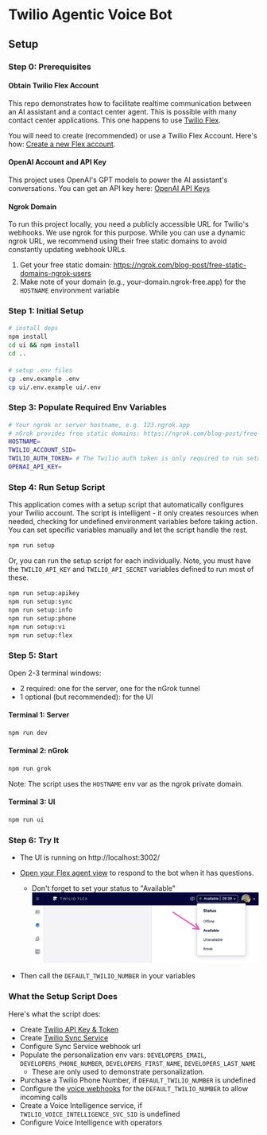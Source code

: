 # Twilio Agentic Voice Bot

## Setup

### Step 0: Prerequisites

#### Obtain Twilio Flex Account

This repo demonstrates how to facilitate realtime communication between an AI assistant and a contact center agent. This is possible with many contact center applications. This one happens to use [Twilio Flex](https://www.twilio.com/en-us/flex).

You will need to create (recommended) or use a Twilio Flex Account. Here's how: [Create a new Flex account](https://www.twilio.com/console/projects/create?g=/console/flex/setup).

#### OpenAI Account and API Key

This project uses OpenAI's GPT models to power the AI assistant's conversations. You can get an API key here: [OpenAI API Keys](https://platform.openai.com/api-keys)

#### Ngrok Domain

To run this project locally, you need a publicly accessible URL for Twilio's webhooks. We use ngrok for this purpose. While you can use a dynamic ngrok URL, we recommend using their free static domains to avoid constantly updating webhook URLs.

1. Get your free static domain: https://ngrok.com/blog-post/free-static-domains-ngrok-users
2. Make note of your domain (e.g., your-domain.ngrok-free.app) for the `HOSTNAME` environment variable

### Step 1: Initial Setup

```bash
# install deps
npm install
cd ui && npm install
cd ..

# setup .env files
cp .env.example .env
cp ui/.env.example ui/.env
```

### Step 3: Populate Required Env Variables

```bash
# Your ngrok or server hostname, e.g. 123.ngrok.app
# nGrok provides free static domains: https://ngrok.com/blog-post/free-static-domains-ngrok-users
HOSTNAME=
TWILIO_ACCOUNT_SID=
TWILIO_AUTH_TOKEN= # The Twilio auth token is only required to run setup script and it's only used to generate TWILIO_API_KEY & TWILIO_API_SECRET. If you provide the key/secret, then the auth token is is not required.
OPENAI_API_KEY=
```

### Step 4: Run Setup Script

This application comes with a setup script that automatically configures your Twilio account. The script is intelligent - it only creates resources when needed, checking for undefined environment variables before taking action. You can set specific variables manually and let the script handle the rest.

```bash
npm run setup
```

Or, you can run the setup script for each individually. Note, you must have the `TWILIO_API_KEY` and `TWILIO_API_SECRET` variables defined to run most of these.

```bash
npm run setup:apikey
npm run setup:sync
npm run setup:info
npm run setup:phone
npm run setup:vi
npm run setup:flex
```

### Step 5: Start

Open 2-3 terminal windows:

- 2 required: one for the server, one for the nGrok tunnel
- 1 optional (but recommended): for the UI

#### Terminal 1: Server

```bash
npm run dev
```

#### Terminal 2: nGrok

```bash
npm run grok
```

Note: The script uses the `HOSTNAME` env var as the ngrok private domain.

#### Terminal 3: UI

```bash
npm run ui
```

### Step 6: Try It

- The UI is running on http://localhost:3002/
- [Open your Flex agent view](https://www.twilio.com/console/flex/service-login) to respond to the bot when it has questions.

  - Don't forget to set your status to "Available"
    <img src="/docs/flex-set-availability.png">

- Then call the `DEFAULT_TWILIO_NUMBER` in your variables

### What the Setup Script Does

Here's what the script does:

- Create [Twilio API Key & Token](https://www.twilio.com/docs/iam/api-keys)
- Create [Twilio Sync Service](https://www.twilio.com/docs/sync)
- Configure Sync Service webhook url
- Populate the personalization env vars: `DEVELOPERS_EMAIL`, `DEVELOPERS_PHONE_NUMBER`, `DEVELOPERS_FIRST_NAME`, `DEVELOPERS_LAST_NAME`
  - These are only used to demonstrate personalization.
- Purchase a Twilio Phone Number, if `DEFAULT_TWILIO_NUMBER` is undefined
- Configure the [voice webhooks](https://www.twilio.com/docs/usage/webhooks/voice-webhooks) for the `DEFAULT_TWILIO_NUMBER` to allow incoming calls
- Create a Voice Intelligence service, if `TWILIO_VOICE_INTELLIGENCE_SVC_SID` is undefined
- Configure Voice Intelligence with operators
